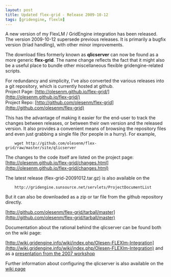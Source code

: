 ```yaml
---
layout: post
title: Updated flex-grid - Release 2009-10-12
tags: [gridengine, flexlm]
---
```


A new version of my FlexLM / GridEngine integration has been released. The
version 2009-10-12 supersede previous releases. It is primarily a bugfix
version (triad handling), with other minor improvements.

The download files formerly known as **qlicserver** can now be found as a
more generic **flex-grid**. The name change reflects the fact that it might
also be a useful place to bundle other miscellaneous flexible
gridengine-related scripts.

For redundancy and simplicity, I've also converted the various releases into
a git repository, which is currently hosted at github. <br/>
Project Page: [http://olesenm.github.io/flex-grid/](http://olesenm.github.io/flex-grid/)
<br/>
Project Repo: [http://github.com/olesenm/flex-grid](http://github.com/olesenm/flex-grid)

This has the advantage of making it easier for the end-user to track the
changes between releases, or between their own version and the released
version. It also provides a convenient means of browsing the repository
files and even just grabbing a single file (for people in a hurry). For
example,

        wget http://github.com/olesenm/flex-grid/raw/master/site/qlicserver

The changes to the code itself are listed on the project page:
[http://olesenm.github.io/flex-grid/changes.html](http://olesenm.github.io/flex-grid/changes.html)

The latest release (flex-grid-20091012.tar.gz) is also available on the

        http://gridengine.sunsource.net/servlets/ProjectDocumentList

But it can also be downloaded as a zip or tar file from the github
repository directly.

[http://github.com/olesenm/flex-grid/tarball/master](http://github.com/olesenm/flex-grid/tarball/master)

Documentation about the rational behind the qlicserver can be found both on the
wiki page:

[http://wiki.gridengine.info/wiki/index.php/Olesen-FLEXlm-Integration](http://wiki.gridengine.info/wiki/index.php/Olesen-FLEXlm-Integration)
and as a [presentation from the 2007 workshop](http://gridengine.sunsource.net/download/workshop10-12_09_07/SGE-WS2007-FlexLMLoadsensorIntegrationwithSGE_EMCON_MarkOlesen.pdf)

Further information about configuring the qlicserver is also available on the
[wiki page](http://wiki.gridengine.info/wiki/index.php/Olesen-FLEXlm-Configuration)

